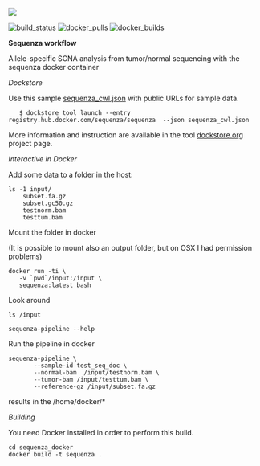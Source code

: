 ![](https://bytebucket.org/sequenzatools/icons/raw/da034ccc8c1ab5f5f8e020402267bd3f2dd5d361/svg/sequenza_tools/sequenzaalpha_150.svg)

![build_status](https://img.shields.io/docker/build/sequenza/sequenza.svg)
![docker_pulls](https://img.shields.io/docker/pulls/sequenza/sequenza.svg)
![docker_builds](https://img.shields.io/docker/automated/sequenza/sequenza.svg)

**Sequenza workflow**

Allele-specific SCNA analysis from tumor/normal sequencing with the sequenza docker container

*Dockstore*

Use this sample [sequenza_cwl.json](https://bitbucket.org/sequenza_tools/sequenza_docker/raw/4d5571f6bb07ba0d99789973efab44723118605a/sequenza_cwl.json) with public URLs for sample data.

```
   $ dockstore tool launch --entry registry.hub.docker.com/sequenza/sequenza  --json sequenza_cwl.json
```

More information and instruction are available in the tool [dockstore.org](https://dockstore.org/containers/registry.hub.docker.com/sequenza/sequenza) project page.


*Interactive in Docker*

Add some data to a folder in the host:

```
ls -1 input/
    subset.fa.gz
    subset.gc50.gz
    testnorm.bam
    testtum.bam
```

Mount the folder in docker

(It is possible to mount also an output folder, but on OSX I had permission problems)

```
docker run -ti \
   -v `pwd`/input:/input \
   sequenza:latest bash

```

Look around
```
ls /input

sequenza-pipeline --help
```

Run the pipeline in docker

```
sequenza-pipeline \
       --sample-id test_seq_doc \
       --normal-bam  /input/testnorm.bam \
       --tumor-bam /input/testtum.bam \
       --reference-gz /input/subset.fa.gz
```

results in the /home/docker/*

*Building*

You need Docker installed in order to perform this build.

```
cd sequenza_docker
docker build -t sequenza .
```
